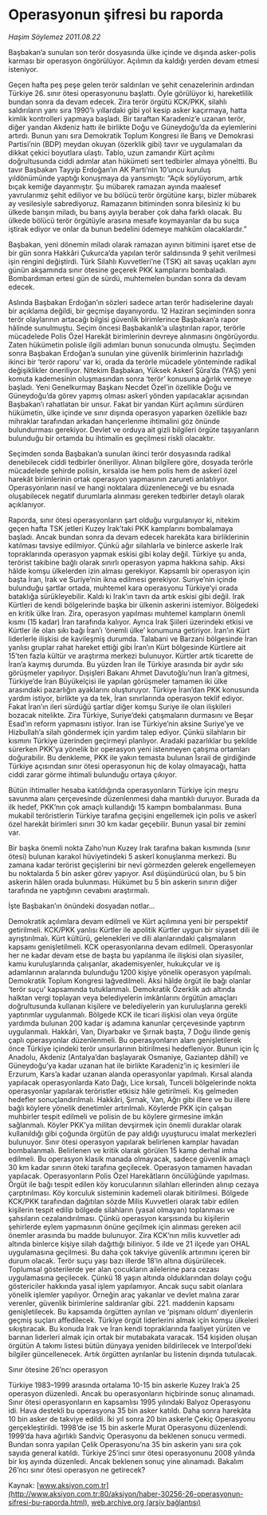 # Operasyonun şifresi bu raporda

*Haşim Söylemez 2011.08.22*

<font class="agenda2NewsSpot">
 <span>
  Başbakan’a sunulan son terör dosyasında ülke içinde ve dışında asker-polis karması bir operasyon öngörülüyor. Açılımın da kaldığı yerden devam etmesi isteniyor.
 </span>
</font>
<font class="newsDetail">
 <p>
  <p class="BasicParagraph">
   <span>
    Geçen hafta peş peşe gelen terör saldırıları ve şehit cenazelerinin ardından Türkiye 26. sınır ötesi operasyonunu başlattı. Öyle görülüyor ki, hareketlilik bundan sonra da devam edecek. Zira terör örgütü KCK/PKK, silahlı saldırıların yanı sıra 1990’lı yıllardaki gibi yol kesip asker kaçırmaya, hatta kimlik kontrolleri yapmaya başladı. Bir taraftan Karadeniz’e uzanan terör, diğer yandan Akdeniz hattı ile birlikte Doğu ve Güneydoğu’da da eylemlerini artırdı. Bunun yanı sıra Demokratik Toplum Kongresi ile Barış ve Demokrasi Partisi’nin (BDP) meydan okuyan (özerklik gibi) tavır ve uygulamaları da dikkat çekici boyutlara ulaştı. Tablo, uzun zamandır Kürt açılımı doğrultusunda ciddi adımlar atan hükümeti sert tedbirler almaya yöneltti. Bu tavır Başbakan Tayyip Erdoğan’ın AK Parti’nin 10’uncu kuruluş yıldönümünde yaptığı konuşmaya da yansımıştı: “Açık söylüyorum, artık bıçak kemiğe dayanmıştır. Şu mübarek ramazan ayında maalesef yavrularımız şehit ediliyor ve bu bölücü terör örgütüne karşı, bizler mübarek ay vesilesiyle sabrediyoruz. Ramazanın bitiminden sonra bilesiniz ki bu ülkede barışın miladı, bu barış ayıyla beraber çok daha farklı olacak. Bu ülkede bölücü terör örgütüyle arasına mesafe koymayanlar da bu suça iştirak ediyor ve onlar da bunun bedelini ödemeye mahkûm olacaklardır.”
   </span>
  </p>
  <p class="2011yenimetin">
   <span>
    Başbakan, yeni dönemin miladı olarak ramazan ayının bitimini işaret etse de bir gün sonra Hakkâri Çukurca’da yapılan terör saldırısında 9 şehit verilmesi işin rengini değiştirdi. Türk Silahlı Kuvvetleri’ne (TSK) ait savaş uçakları aynı günün akşamında sınır ötesine geçerek PKK kamplarını bombaladı. Bombardıman ertesi gün de sürdü, muhtemelen bundan sonra da devam edecek.
   </span>
  </p>
  <p class="2011yenimetin">
   <span>
    Aslında Başbakan Erdoğan’ın sözleri sadece artan terör hadiselerine dayalı bir açıklama değildi, bir geçmişe dayanıyordu. 12 Haziran seçiminden sonra terör olaylarının artacağı bilgisi güvenlik birimlerince Başbakan’a rapor hâlinde sunulmuştu. Seçim öncesi Başbakanlık’a ulaştırılan rapor, terörle mücadelede Polis Özel Harekât birimlerinin devreye alınmasını öngörüyordu. Zaten hükümetin polisle ilgili adımları bunun sonucunda olmuştu. Seçimden sonra Başbakan Erdoğan’a sunulan yine güvenlik birimlerinin hazırladığı ikinci bir ‘terör raporu’ var ki, orada da terörle mücadele yönteminde radikal değişiklikler öneriliyor. Nitekim Başbakan, Yüksek Askerî Şûra’da (YAŞ) yeni komuta kademesinin oluşmasından sonra ‘terör’ konusuna ağırlık vermeye başladı. Yeni Genelkurmay Başkanı Necdet Özel’in özellikle Doğu ve Güneydoğu’da görev yapmış olması askerî yönden yapılacaklar açısından Başbakan’ı rahatlatan bir unsur. Fakat bir yandan Kürt açılımını sürdüren hükümetin, ülke içinde ve sınır dışında operasyon yaparken özellikle bazı mihraklar tarafından arkadan hançerlenme ihtimalini göz önünde bulundurması gerekiyor. Devlet ve orduya ait gizli bilgileri örgüte taşıyanların bulunduğu bir ortamda bu ihtimalin es geçilmesi riskli olacaktır.
   </span>
  </p>
  <p class="2011yenimetin">
   <span>
    Seçimden sonda Başbakan’a sunulan ikinci terör dosyasında radikal denebilecek ciddi tedbirler öneriliyor. Alınan bilgilere göre, dosyada terörle mücadelede şehirde polisin, kırsalda ise hem polis hem de askerî özel harekât birimlerinin ortak operasyon yapmasının zarureti anlatılıyor. Operasyonların nasıl ve hangi noktalara düzenleneceği ve bu esnada oluşabilecek negatif durumlarla alınması gereken tedbirler detaylı olarak açıklanıyor.
   </span>
  </p>
  <p class="2011yenimetin">
   <span>
    Raporda, sınır ötesi operasyonların şart olduğu vurgulanıyor ki, nitekim geçen hafta TSK jetleri Kuzey Irak’taki PKK kamplarını bombalamaya başladı. Ancak bundan sonra da devam edecek harekâta kara birliklerinin katılması tavsiye edilmiyor. Çünkü ağır silahlarla ve binlerce askerle Irak topraklarında operasyon yapmak eskisi gibi kolay değil. Türkiye şu anda, terörist takibine bağlı olarak sınırlı operasyon yapma hakkına sahip. Aksi hâlde komşu ülkelerden izin alması gerekiyor. Kapsamlı bir operasyon için başta İran, Irak ve Suriye’nin ikna edilmesi gerekiyor. Suriye’nin içinde bulunduğu şartlar ortada, muhtemel kara operasyonu Türkiye’yi orada bataklığa sürükleyebilir. Kaldı ki Irak’ın tavrı da artık eskisi gibi değil. Irak Kürtleri de kendi bölgelerinde başka bir ülkenin askerini istemiyor. Bölgedeki en kritik ülke İran. Zira, operasyon yapılması muhtemel kampların önemli kısmı (15 kadar) İran tarafında kalıyor. Ayrıca Irak Şiileri üzerindeki etkisi ve Kürtler ile olan sıkı bağı İran’ı ‘önemli ülke’ konumuna getiriyor. İran’ın Kürt liderlerle ilişkisi de kavileşmiş durumda. Talabani ve Barzani bölgesinde İran yanlısı gruplar rahat hareket ettiği gibi İran’ın Kürt bölgesinde Kürtlere ait 15’ten fazla kültür ve araştırma merkezi bulunuyor. Kürtler artık ticarette de İran’a kaymış durumda. Bu yüzden İran ile Türkiye arasında bir aydır sıkı görüşmeler yapılıyor. Dışişleri Bakanı Ahmet Davutoğlu’nun İran’a gitmesi, Türkiye’de İran Büyükelçisi ile yapılan görüşmeler tamamen iki ülke arasındaki pazarlığın ayaklarını oluşturuyor. Türkiye İran’dan PKK konusunda yardım istiyor, birlikte ya da tek, İran sınırlarında operasyon teklif ediyor. Fakat İran’ın ileri sürdüğü şartlar diğer komşu Suriye ile olan ilişkileri bozacak nitelikte. Zira Türkiye, Suriye’deki çatışmaların durmasını ve Beşar Esad’ın reform yapmasını istiyor. İran ise Türkiye’nin aksine Suriye’ye ve Hizbullah’a silah göndermek için yardım talep ediyor. Çünkü silahların bir kısmını Türkiye üzerinden geçirmeyi planlıyor. Aradaki pazarlıklar bu şekilde sürerken PKK’ya yönelik bir operasyon yeni istenmeyen çatışma ortamları doğurabilir. Bu denkleme, PKK ile yakın temasta bulunan İsrail de girdiğinde Türkiye açısından sınır ötesi operasyonun hiç de kolay olmayacağı, hatta ciddi zarar görme ihtimali bulunduğu ortaya çıkıyor.
   </span>
  </p>
  <p class="2011yenimetin">
   <span>
    Bütün ihtimaller hesaba katıldığında operasyonların Türkiye için meşru savunma alanı çerçevesinde düzenlenmesi daha mantıklı duruyor. Burada da ilk hedef, PKK’nın çok amaçlı kullandığı 15 kampın bombalanması. Buna mukabil teröristlerin Türkiye tarafına geçişini engellemek için polis ve askerî özel harekât birimleri sınırı 30 km kadar geçebilir. Bunun yasal bir zemini var.
   </span>
  </p>
  <p class="2011yenimetin">
   <span>
    Bir başka önemli nokta Zaho’nun Kuzey Irak tarafına bakan kısmında (sınır ötesi) bulunan karakol hüviyetindeki 5 askerî konuşlanma merkezi. Bu zamana kadar terörist geçişlerini bir nevi görmezden gelerek engellemeyen bu noktalarda 5 bin asker görev yapıyor. Asıl düşündürücü olan, bu 5 bin askerin hâlen orada bulunması. Hükümet bu 5 bin askerin sınırın diğer tarafında ne yaptığının cevabını araştırmalı.
   </span>
  </p>
  <p class="2011yenimetin">
   <span>
   </span>
  </p>
  <p class="2011yenimetin">
   <span>
   </span>
  </p>
  <p class="2011resimalt">
   <span>
    İşte Başbakan’ın önündeki dosyadan notlar...
   </span>
  </p>
  <p class="2011resimalt">
   <span>
    <span>
     <span>
     </span>
    </span>
   </span>
  </p>
  <p class="2011resimalt">
   <span>
    <span>
    </span>
    Demokratik açılımlara devam edilmeli ve Kürt açılımına yeni bir perspektif getirilmeli. KCK/PKK yanlısı Kürtler ile apolitik Kürtler uygun bir siyaset dili ile ayrıştırılmalı.
    <span>
    </span>
    Kürt kültürü, gelenekleri ve dili alanlarındaki çalışmaların kapsamı genişletilmeli.
    <span>
    </span>
    KCK operasyonlarına devam edilmeli. Operasyonlar her ne kadar devam etse de başta bu yapılanma ile ilişkisi olan siyasiler, kamu kuruluşlarında çalışanlar, akademisyenler, hukukçular ve iş adamlarının aralarında bulunduğu 1200 kişiye yönelik operasyon yapılmalı.
    <span>
    </span>
    Demokratik Toplum Kongresi lağvedilmeli. Aksi hâlde örgüt ile bağı olanlar ‘terör suçu’ kapsamında tutuklanmalı.
    <span>
    </span>
    Demokratik Özerklik adı altında halktan vergi toplayan veya belediyelerin imkânlarını örgütün amaçları doğrultusunda kullanan kişilere ve belediyelerin yan kuruluşlarına gerekli yaptırımlar uygulanmalı.
    <span>
    </span>
    Bölgede KCK ile ticari ilişkisi olan veya örgüte yardımda bulunan 200 kadar iş adamına kanunlar çerçevesinde yaptırım uygulanmalı.
    <span>
    </span>
    Hakkâri, Van, Diyarbakır ve Şırnak başta, 7 Doğu ilinde geniş çaplı operasyonlar düzenlenmeli. Bu operasyonların alanı genişletilerek önce Türkiye içindeki terör unsurlarının bitirilmesi hedefleniyor. Bunun için İç Anadolu, Akdeniz (Antalya’dan başlayarak Osmaniye, Gaziantep dâhil) ve Güneydoğu’ya kadar uzanan hat ile birlikte Karadeniz’in iç kesimleri ile Erzurum, Kars’a kadar uzanan alanda operasyonlar yapılmalı.
    <span>
    </span>
    Kırsal alanda yapılacak operasyonlarda Kato Dağı, Lice kırsalı, Tunceli bölgelerinde nokta operasyonlar yapılarak teröristler etkisiz hâle getirilmeli. Kış gelmeden hedefler sonuçlandırılmalı.
    <span>
    </span>
    Hakkâri, Şırnak, Van, Ağrı gibi illere ve bu illere bağlı köylere yönelik denetimler artırılmalı. Köylerde PKK için çalışan muhbirler tespit edilmeli ve polisin de bu köylere girmesine imkân sağlanmalı. Köyler PKK’ya militan devşirmek için önemli duraklar olarak kullanıldığı gibi çoğunda örgütün de pay aldığı uyuşturucu imalat merkezleri bulunuyor.
    <span>
    </span>
    Sınır ötesi operasyon yapılarak belirlenen kamplar havadan bombalanmalı. Belirlenen ve kritik olarak görülen 15 kamp derhal imha edilmeli. Bu operasyon klasik manada olmayacak, sadece güvenlik amaçlı 30 km kadar sınırın öteki tarafına geçilecek. Operasyon tamamen havadan yapılacak.
    <span>
    </span>
    Operasyonların Polis Özel Harekâtların öncülüğünde yapılması.
    <span>
    </span>
    Örgüt ile bağı tespit edilen köy korucularının silahları ellerinden alınıp cezaya çarptırılması.
    <span>
    </span>
    Köy korculuk sisteminin kademeli olarak bitirilmesi.
    <span>
    </span>
    Bölgede KCK/PKK tarafından dağıtılan sözde Milis Kuvvetleri olarak tabir edilen kişilerin tespit edilip bölgede silahların (yasal olmayan) toplanması ve şahsıların cezalandırılması. Çünkü operasyon karşısında bu kişilerin şehirlerde eylem yapmasının önüne geçilmek için alınması gereken acil önemler arasında bu madde bulunuyor. Zira KCK’nın milis kuvvetler adı altında binlerce kişiye silah dağıttığı biliniyor.
    <span>
    </span>
    5 ilde ve 21 ilçede yarı OHAL uygulamasına geçilmesi. Bu daha çok takviye güvenlik artırımını içeren bir durum olacak.
    <span>
    </span>
    Terör suçu yaşı bazı illerde 18’in altına düşürülecek. Toplumsal gösterilerde yer alan çocukların ailelerine para cezası uygulamasına geçilecek. Çünkü 18 yaşın altında olduklarından dolayı çoğu göstericiler hakkında yasal işlem yapılamıyor. Ancak suçu sabit olanlara yönelik işlemler yapılıyor. Örneğin araç yakanlar ve devlet malına zarar verenler, güvenlik birimlerine saldıranlar gibi.
    <span>
    </span>
    221. maddenin kapsamı genişletilecek. Bu kapsamda örgütten ayrılan ve ‘pişmanı oldum’ diyenlerin geçmiş suçları affedilecek.
    <span>
    </span>
    Türkiye örgüt liderlerini almak için komşu ülkeleri sıkıştıracak. Bu konuda Irak ve İran kendi topraklarında faaliyet yürüten ve barınan liderleri almak için ortak bir mutabakata varacak.
    <span>
    </span>
    154 kişiden oluşan örgütün A takımı listesi bütün dünyaya yeniden bildirilecek ve Interpol’deki bilgiler güncellenecek. Artık örgütten ayrılanlar bu listenin dışında tutulacak.
   </span>
  </p>
  <p class="2011resimalt">
   <span>
   </span>
  </p>
  <p class="2011resimalt">
   <span>
    Sınır ötesine 26’ncı operasyon
   </span>
  </p>
  <p class="2011resimalt">
   <span>
    <span>
     <span>
     </span>
    </span>
   </span>
  </p>
  <p class="2011resimalt">
   <span>
    Türkiye 1983–1999 arasında ortalama 10-15 bin askerle Kuzey Irak’a 25 operasyon düzenledi. Ancak bu operasyonların hiçbirinde sonuç alınamadı. Sınır ötesi operasyonların en kapsamlısı 1995 yılındaki Balyoz Operasyonu idi. Hava destekli bu operasyona 35 bin asker katıldı. Daha sonra harekâta 10 bin asker de takviye edildi. İki yıl sonra 20 bin askerle Çekiç Operasyonu gerçekleştirildi. 1998’de ise 15 bin askerle Murat Operasyonu düzenlendi. 1999’da hava ağırlıklı Sandviç Operasyonu da beklenen sonucu vermedi. Bundan sonra yapılan Çelik Operasyonu’na 35 bin askerin yanı sıra çok sayıda general katıldı. Türkiye 25’inci sınır ötesi operasyonunu 2008 yılında bir kış ayında düzenledi. Ancak beklenen sonuç yine alınamadı. Bakalım 26’ncı sınır ötesi operasyon ne getirecek?
   </span>
  </p>
 </p>
</font>

Kaynak: [www.aksiyon.com.tr](http://www.aksiyon.com.tr:80/aksiyon/haber-30256-26-operasyonun-sifresi-bu-raporda.html), [web.archive.org (arşiv bağlantısı)](http://web.archive.org/web/20120102103129/http://www.aksiyon.com.tr:80/aksiyon/haber-30256-26-operasyonun-sifresi-bu-raporda.html)
